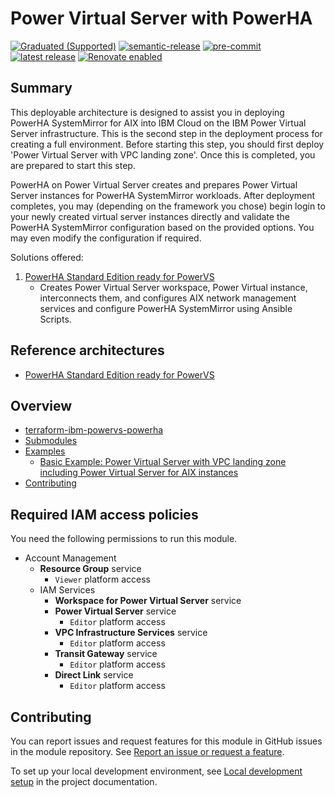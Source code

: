 <!-- BEGIN MODULE HOOK -->

# Power Virtual Server with PowerHA

[![Graduated (Supported)](https://img.shields.io/badge/status-Graduated%20(Supported)-brightgreen?style=plastic)](https://terraform-ibm-modules.github.io/documentation/#/badge-status)
[![semantic-release](https://img.shields.io/badge/%20%20%F0%9F%93%A6%F0%9F%9A%80-semantic--release-e10079.svg)](https://github.com/semantic-release/semantic-release)
[![pre-commit](https://img.shields.io/badge/pre--commit-enabled-brightgreen?logo=pre-commit&logoColor=white)](https://github.com/pre-commit/pre-commit)
[![latest release](https://img.shields.io/github/v/release/terraform-ibm-modules/terraform-ibm-powervs-infrastructure?logo=GitHub&sort=semver)](https://github.com/terraform-ibm-modules/terraform-ibm-powervs-powerha/releases/latest)
[![Renovate enabled](https://img.shields.io/badge/renovate-enabled-brightgreen.svg)](https://renovatebot.com/)

## Summary
This deployable architecture is designed to assist you in deploying PowerHA SystemMirror for AIX into IBM Cloud on the IBM Power Virtual Server infrastructure. This is the second step in the deployment process for creating a full environment. Before starting this step, you should first deploy 'Power Virtual Server with VPC landing zone'. Once this is completed, you are prepared to start this step.

PowerHA on Power Virtual Server creates and prepares Power Virtual Server instances for PowerHA SystemMirror workloads. After deployment completes, you may (depending on the framework you chose) begin login to your newly created virtual server instances directly and validate the PowerHA SystemMirror configuration based on the provided options. You may even modify the configuration if required.

Solutions offered:
1. [PowerHA Standard Edition ready for PowerVS](https://github.com/terraform-ibm-modules/terraform-ibm-powervs-powerha/tree/main/solutions/standard_powervs)
    - Creates Power Virtual Server workspace, Power Virtual instance, interconnects them, and configures AIX network management services and configure PowerHA SystemMirror using Ansible Scripts.

## Reference architectures
- [PowerHA Standard Edition ready for PowerVS](https://github.com/terraform-ibm-modules/terraform-ibm-powervs-powerha/tree/main/reference-architectures/PowerVS-PowerHA-Diagram.svg)


<!-- BEGIN OVERVIEW HOOK -->
## Overview
* [terraform-ibm-powervs-powerha](#terraform-ibm-powervs-powerha)
* [Submodules](./modules)
* [Examples](./examples)
    * [Basic Example: Power Virtual Server with VPC landing zone including Power Virtual Server for AIX instances](./examples/basic)
* [Contributing](#contributing)
<!-- END OVERVIEW HOOK -->

## Required IAM access policies

You need the following permissions to run this module.

- Account Management
    - **Resource Group** service
        - `Viewer` platform access
    - IAM Services
        - **Workspace for Power Virtual Server** service
        - **Power Virtual Server** service
            - `Editor` platform access
        - **VPC Infrastructure Services** service
            - `Editor` platform access
        - **Transit Gateway** service
            - `Editor` platform access
        - **Direct Link** service
            - `Editor` platform access

<!-- END MODULE HOOK -->

<!-- BEGIN CONTRIBUTING HOOK -->
## Contributing

You can report issues and request features for this module in GitHub issues in the module repository. See [Report an issue or request a feature](https://github.com/terraform-ibm-modules/.github/blob/main/.github/SUPPORT.md).

To set up your local development environment, see [Local development setup](https://terraform-ibm-modules.github.io/documentation/#/local-dev-setup) in the project documentation.
<!-- END CONTRIBUTING HOOK -->
